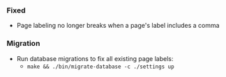 ### Fixed

- Page labeling no longer breaks when a page's label includes a comma

### Migration

- Run database migrations to fix all existing page labels:
  - `make && ./bin/migrate-database -c ./settings up`
